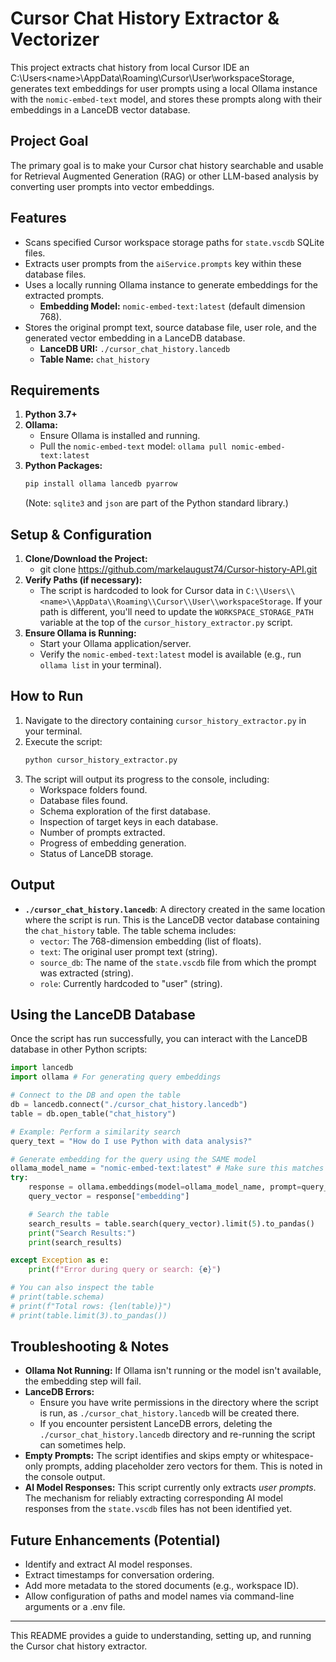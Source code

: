 # Cursor Chat History Extractor & Vectorizer

This project extracts chat history from local Cursor IDE an C:\Users\<name>\AppData\Roaming\Cursor\User\workspaceStorage, generates text embeddings for user prompts using a local Ollama instance with the `nomic-embed-text` model, and stores these prompts along with their embeddings in a LanceDB vector database.

## Project Goal

The primary goal is to make your Cursor chat history searchable and usable for Retrieval Augmented Generation (RAG) or other LLM-based analysis by converting user prompts into vector embeddings.

## Features

- Scans specified Cursor workspace storage paths for `state.vscdb` SQLite files.
- Extracts user prompts from the `aiService.prompts` key within these database files.
- Uses a locally running Ollama instance to generate embeddings for the extracted prompts.
  - **Embedding Model:** `nomic-embed-text:latest` (default dimension 768).
- Stores the original prompt text, source database file, user role, and the generated vector embedding in a LanceDB database.
  - **LanceDB URI:** `./cursor_chat_history.lancedb`
  - **Table Name:** `chat_history`

## Requirements

1.  **Python 3.7+**
2.  **Ollama:**
    - Ensure Ollama is installed and running.
    - Pull the `nomic-embed-text` model: `ollama pull nomic-embed-text:latest`
3.  **Python Packages:**
    ```bash
    pip install ollama lancedb pyarrow
    ```
    (Note: `sqlite3` and `json` are part of the Python standard library.)

## Setup & Configuration

1.  **Clone/Download the Project:**
    - git clone https://github.com/markelaugust74/Cursor-history-API.git
2.  **Verify Paths (if necessary):**
    - The script is hardcoded to look for Cursor data in `C:\\Users\\<name>\\AppData\\Roaming\\Cursor\\User\\workspaceStorage`. If your path is different, you'll need to update the `WORKSPACE_STORAGE_PATH` variable at the top of the `cursor_history_extractor.py` script.
3.  **Ensure Ollama is Running:**
    - Start your Ollama application/server.
    - Verify the `nomic-embed-text:latest` model is available (e.g., run `ollama list` in your terminal).

## How to Run

1.  Navigate to the directory containing `cursor_history_extractor.py` in your terminal.
2.  Execute the script:
    ```bash
    python cursor_history_extractor.py
    ```
3.  The script will output its progress to the console, including:
    - Workspace folders found.
    - Database files found.
    - Schema exploration of the first database.
    - Inspection of target keys in each database.
    - Number of prompts extracted.
    - Progress of embedding generation.
    - Status of LanceDB storage.

## Output

-   **`./cursor_chat_history.lancedb`**: A directory created in the same location where the script is run. This is the LanceDB vector database containing the `chat_history` table.
    The table schema includes:
    - `vector`: The 768-dimension embedding (list of floats).
    - `text`: The original user prompt text (string).
    - `source_db`: The name of the `state.vscdb` file from which the prompt was extracted (string).
    - `role`: Currently hardcoded to "user" (string).

## Using the LanceDB Database

Once the script has run successfully, you can interact with the LanceDB database in other Python scripts:

```python
import lancedb
import ollama # For generating query embeddings

# Connect to the DB and open the table
db = lancedb.connect("./cursor_chat_history.lancedb")
table = db.open_table("chat_history")

# Example: Perform a similarity search
query_text = "How do I use Python with data analysis?"

# Generate embedding for the query using the SAME model
ollama_model_name = "nomic-embed-text:latest" # Make sure this matches
try:
    response = ollama.embeddings(model=ollama_model_name, prompt=query_text)
    query_vector = response["embedding"]

    # Search the table
    search_results = table.search(query_vector).limit(5).to_pandas()
    print("Search Results:")
    print(search_results)

except Exception as e:
    print(f"Error during query or search: {e}")

# You can also inspect the table
# print(table.schema)
# print(f"Total rows: {len(table)}")
# print(table.limit(3).to_pandas())
```

## Troubleshooting & Notes

-   **Ollama Not Running:** If Ollama isn't running or the model isn't available, the embedding step will fail.
-   **LanceDB Errors:**
    - Ensure you have write permissions in the directory where the script is run, as `./cursor_chat_history.lancedb` will be created there.
    - If you encounter persistent LanceDB errors, deleting the `./cursor_chat_history.lancedb` directory and re-running the script can sometimes help.
-   **Empty Prompts:** The script identifies and skips empty or whitespace-only prompts, adding placeholder zero vectors for them. This is noted in the console output.
-   **AI Model Responses:** This script currently only extracts *user prompts*. The mechanism for reliably extracting corresponding AI model responses from the `state.vscdb` files has not been identified yet.

## Future Enhancements (Potential)

-   Identify and extract AI model responses.
-   Extract timestamps for conversation ordering.
-   Add more metadata to the stored documents (e.g., workspace ID).
-   Allow configuration of paths and model names via command-line arguments or a .env file.


---

This README provides a guide to understanding, setting up, and running the Cursor chat history extractor. 
